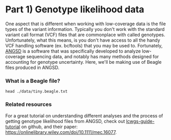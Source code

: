 # Part 1) Genotype likelihood data

One aspect that is different when working with low-coverage data is the file types of the variant information. Typically you don't work with the standard variant call format (VCF) files that are commonplace with called genotypes. Unfortunately, what this means, is you don't have access to all the handy VCF handling software (ex. bcftools) that you may be used to. Fortunately, [ANGSD](http://www.popgen.dk/angsd/index.php/ANGSD) is a software that was specifically developed to analyze low-coverage sequencing data, and notably has many methods designed for accounting for genotype uncertainty. Here, we'll be making use of Beagle files produced in ANGSD. 

### What is a Beagle file?

```{sh}
head ./data/tiny.beagle.txt
```




### Related resources 

For a great tutorial on understanding different analyses and the process of getting genotype likelihood files from ANGSD, check out [lcwgs-guide-tutorial](https://github.com/nt246/lcwgs-guide-tutorial) on github, and their paper: <https://onlinelibrary.wiley.com/doi/10.1111/mec.16077>.

